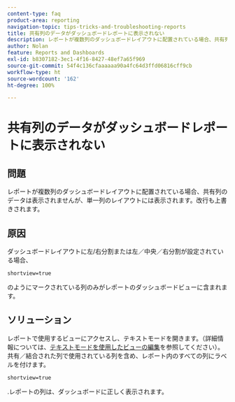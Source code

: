 ```yaml
---
content-type: faq
product-area: reporting
navigation-topic: tips-tricks-and-troubleshooting-reports
title: 共有列のデータがダッシュボードレポートに表示されない
description: レポートが複数列のダッシュボードレイアウトに配置されている場合、共有列のデータは表示されませんが、単一列のレイアウトには表示されます。改行も上書きされます。
author: Nolan
feature: Reports and Dashboards
exl-id: b8307182-3ec1-4f16-8427-48ef7a65f969
source-git-commit: 54f4c136cfaaaaaa90a4fc64d3ffd06816cff9cb
workflow-type: ht
source-wordcount: '162'
ht-degree: 100%

---
```


# 共有列のデータがダッシュボードレポートに表示されない

## 問題

レポートが複数列のダッシュボードレイアウトに配置されている場合、共有列のデータは表示されませんが、単一列のレイアウトには表示されます。改行も上書きされます。

## 原因

ダッシュボードレイアウトに左/右分割または左／中央／右分割が設定されている場合、

```
shortview=true
```

のようにマークされている列のみがレポートのダッシュボードビューに含まれます。

## ソリューション

レポートで使用するビューにアクセスし、テキストモードを開きます。（詳細情報については、[テキストモードを使用したビューの編集](../../../reports-and-dashboards/reports/text-mode/edit-text-mode-in-view.md)を参照してください）。共有／結合された列で使用されている列を含め、レポート内のすべての列にラベルを付けます。

```
shortview=true
```

.レポートの列は、ダッシュボードに正しく表示されます。
